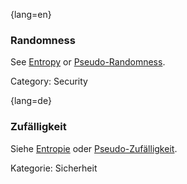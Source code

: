 {lang=en}
### Randomness

See [Entropy](#term-entropy) or [Pseudo-Randomness](#term-pseudo-randomness).

Category: Security


{lang=de}
### Zufälligkeit

Siehe [Entropie](#term-entropy) oder
[Pseudo-Zufälligkeit](#term-pseudo-randomness).

Kategorie: Sicherheit

